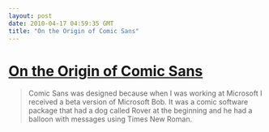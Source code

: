 ```yaml
---
layout: post
date: 2010-04-17 04:59:35 GMT
title: "On the Origin of Comic Sans"
---
```

# [On the Origin of Comic Sans](http://www.connare.com/whycomic.htm)

> Comic Sans was designed because when I was working at Microsoft I received a beta version of Microsoft Bob. It was a comic software package that had a dog called Rover at the beginning and he had a balloon with messages using Times New Roman.

